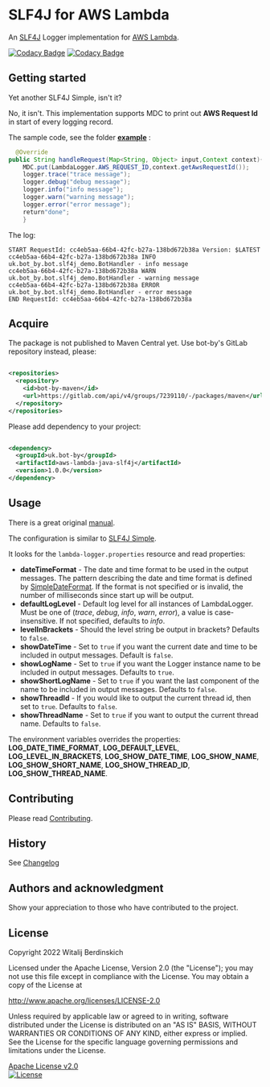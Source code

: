 # SLF4J for AWS Lambda

An [SLF4J][] Logger implementation for [AWS Lambda][lambda].

[![Codacy Badge](https://app.codacy.com/project/badge/Grade/dda626a02daf464c94aa10955a6b8f6b)](https://www.codacy.com/gl/bot-by/aws-lambda-java-slf4j/dashboard?utm_source=gitlab.com&amp;utm_medium=referral&amp;utm_content=bot-by/aws-lambda-java-slf4j&amp;utm_campaign=Badge_Grade)
[![Codacy Badge](https://app.codacy.com/project/badge/Coverage/dda626a02daf464c94aa10955a6b8f6b)](https://www.codacy.com/gl/bot-by/aws-lambda-java-slf4j/dashboard?utm_source=gitlab.com&utm_medium=referral&utm_content=bot-by/aws-lambda-java-slf4j&utm_campaign=Badge_Coverage)

## Getting started

Yet another SLF4J Simple, isn't it?

No, it isn't. This implementation supports MDC to print out **AWS Request Id** in start of every
logging record.

The sample code, see the folder **[example](example)** :

```java
  @Override
public String handleRequest(Map<String, Object> input,Context context){
    MDC.put(LambdaLogger.AWS_REQUEST_ID,context.getAwsRequestId());
    logger.trace("trace message");
    logger.debug("debug message");
    logger.info("info message");
    logger.warn("warning message");
    logger.error("error message");
    return"done";
    }
```

The log:

```log
START RequestId: cc4eb5aa-66b4-42fc-b27a-138bd672b38a Version: $LATEST
cc4eb5aa-66b4-42fc-b27a-138bd672b38a INFO uk.bot_by.bot.slf4j_demo.BotHandler - info message
cc4eb5aa-66b4-42fc-b27a-138bd672b38a WARN uk.bot_by.bot.slf4j_demo.BotHandler - warning message
cc4eb5aa-66b4-42fc-b27a-138bd672b38a ERROR uk.bot_by.bot.slf4j_demo.BotHandler - error message
END RequestId: cc4eb5aa-66b4-42fc-b27a-138bd672b38a
```

## Acquire

The package is not published to Maven Central yet.
Use bot-by's GitLab repository instead, please:

```xml

<repositories>
  <repository>
    <id>bot-by-maven</id>
    <url>https://gitlab.com/api/v4/groups/7239110/-/packages/maven</url>
  </repository>
</repositories>
```

Please add dependency to your project:

```xml

<dependency>
  <groupId>uk.bot-by</groupId>
  <artifactId>aws-lambda-java-slf4j</artifactId>
  <version>1.0.0</version>
</dependency>
```

## Usage

There is a great original [manual][manual].

The configuration is similar to [SLF4J Simple][slf4j-simple].

It looks for the `lambda-logger.properties` resource and read properties:

* **dateTimeFormat** - The date and time format to be used in the output messages. The pattern
  describing the date and time format is defined by [SimpleDateFormat][]. If the format is not
  specified or is invalid, the number of milliseconds since start up will be output.
* **defaultLogLevel** - Default log level for all instances of LambdaLogger.
  Must be one of (_trace_, _debug_, _info_, _warn_, _error_), a value is case-insensitive.
  If not specified, defaults to _info_.
* **levelInBrackets** - Should the level string be output in brackets? Defaults to `false`.
* **showDateTime** - Set to `true` if you want the current date and time to be included in output
  messages. Default is `false`.
* **showLogName** - Set to `true` if you want the Logger instance name to be included in output
  messages. Defaults to `true`.
* **showShortLogName** - Set to `true` if you want the last component of the name to be included in
  output messages. Defaults to `false`.
* **showThreadId** - If you would like to output the current thread id, then set to `true`.
  Defaults to `false`.
* **showThreadName** - Set to `true` if you want to output the current thread name.
  Defaults to `false`.

The environment variables overrides the properties: **LOG_DATE_TIME_FORMAT**, **LOG_DEFAULT_LEVEL**,
**LOG_LEVEL_IN_BRACKETS**, **LOG_SHOW_DATE_TIME**, **LOG_SHOW_NAME**, **LOG_SHOW_SHORT_NAME**,
**LOG_SHOW_THREAD_ID**, **LOG_SHOW_THREAD_NAME**.

## Contributing

Please read [Contributing](contributing.md).

## History

See [Changelog](changelog.md)

## Authors and acknowledgment

Show your appreciation to those who have contributed to the project.

## License

Copyright 2022 Witalij Berdinskich

Licensed under the Apache License, Version 2.0 (the "License");
you may not use this file except in compliance with the License.
You may obtain a copy of the License at

http://www.apache.org/licenses/LICENSE-2.0

Unless required by applicable law or agreed to in writing, software
distributed under the License is distributed on an "AS IS" BASIS,
WITHOUT WARRANTIES OR CONDITIONS OF ANY KIND, either express or implied.
See the License for the specific language governing permissions and
limitations under the License.

[Apache License v2.0](LICENSE)  
[![License](https://img.shields.io/badge/license-Apache%202.0-blue.svg?style=flat)](http://www.apache.org/licenses/LICENSE-2.0.html)

[SLF4J]: https://www.slf4j.org/

[lambda]: https://aws.amazon.com/lambda/

[slf4j-simple]: https://www.slf4j.org/api/org/slf4j/simple/SimpleLogger.html

[manual]: https://www.slf4j.org/manual.html

[SimpleDateFormat]: https://docs.oracle.com/en/java/javase/11/docs/api/java.base/java/text/SimpleDateFormat.html
